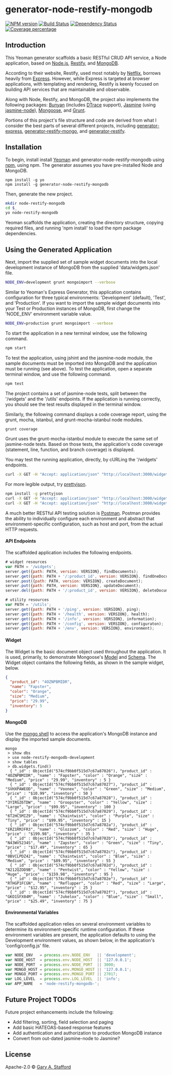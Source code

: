 # generator-node-restify-mongodb

[![NPM version][npm-image]][npm-url] [![Build Status][travis-image]][travis-url]
 [![Dependency Status][daviddm-image]][daviddm-url] [![Coverage percentage][coveralls-image]][coveralls-url]

## Introduction
This Yeoman generator scaffolds a basic RESTful CRUD API service, a Node application, based on
 [Node.js](https://nodejs.org), [Restify](http://restify.com), and [MongoDB](https://www.mongodb.com).

According to their website, Restify, used most notably by [Netflix](http://techblog.netflix.com/2014/11/nodejs-in-flames.html),
 borrows heavily from [Express](http://expressjs.com). However, while Express is targeted at browser
 applications, with templating and rendering, Restify is keenly focused on building API services that are maintainable and observable.

Along with Node, Restify, and MongoDB, the project also implements the following packages: [Bunyan](https://github.com/trentm/node-bunyan)
 (includes [DTrace](http://dtrace.org/blogs/about/) support), [Jasmine](https://github.com/mhevery/jasmine-node)
 (using [jasmine-node](https://github.com/mhevery/jasmine-node)),
 [Mongoose](http://mongoosejs.com/index.html), and [Grunt](http://gruntjs.com).

Portions of this project's file structure and code are derived from what I consider the best parts of several different
 projects, including [generator-express](https://github.com/expressjs/generator),
 [generator-restify-mongo](https://github.com/lawrence-yu/generator-restify-mongo), and
 [generator-restify](https://github.com/chris-l/generator-restify).

## Installation
To begin, install install [Yeoman](http://yeoman.io) and generator-node-restify-mongodb using [npm](https://www.npmjs.com/),
 using npm. The generator assumes you have pre-installed Node and MongoDB.
``` shell
npm install -g yo
npm install -g generator-node-restify-mongodb
```
Then, generate the new project.
``` bash
mkdir node-restify-mongodb
cd $_
yo node-restify-mongodb
```

Yeoman scaffolds the application, creating the directory structure, copying required files, and running 'npm install' to load the npm package dependencies.

## Using the Generated Application
Next, import the supplied set of sample widget documents into the local development instance of MongoDB from the supplied 'data/widgets.json' file.
``` bash
NODE_ENV=development grunt mongoimport --verbose
```

Similar to Yeoman's Express Generator, this application contains configuration for three typical environments:
 'Development' (default), 'Test', and 'Production'. If you want to import the sample widget documents into your Test or
  Production instances of MongoDB, first change the 'NODE_ENV' environment variable value.
``` bash
NODE_ENV=production grunt mongoimport --verbose
```

To start the application in a new terminal window, use the following command.

``` bash
npm start
```

To test the application, using jshint and the jasmine-node module, the sample documents must be imported into MongoDB
 and the application must be running (see above). To test the application, open a separate terminal window, and use the following command.
``` bash
npm test
```

The project contains a set of jasmine-node tests, split between the '/widgets' and the '/utils' endpoints.
 If the application is running correctly, you should see the test results displayed in the terminal window.

Similarly, the following command displays a code coverage report, using the grunt, mocha, istanbul, and grunt-mocha-istanbul node modules.
``` bash
grunt coverage
```

Grunt uses the grunt-mocha-istanbul module to execute the same set of jasmine-node tests.
 Based on those tests, the application's code coverage (statement, line, function, and branch coverage) is displayed.

You may test the running application, directly, by cURLing the '/widgets' endpoints.
``` bash
curl -X GET -H "Accept: application/json" "http://localhost:3000/widgets"
```

For more legible output, try [prettyjson](https://www.npmjs.com/package/prettyjson).
``` bash
npm install -g prettyjson
curl -X GET -H "Accept: application/json" "http://localhost:3000/widgets" --silent | prettyjson
curl -X GET -H "Accept: application/json" "http://localhost:3000/widgets/SVHXPAWEOD" --silent | prettyjson
```

A much better RESTful API testing solution is [Postman](https://www.getpostman.com/). Postman provides the ability to
 individually configure each environment and abstract that environment-specific configuration, such as host and port,
 from the actual HTTP requests.

#### API Endpoints
The scaffolded application includes the following endpoints.
``` javascript
# widget resources
var PATH = '/widgets';
server.get({path: PATH, version: VERSION}, findDocuments);
server.get({path: PATH + '/:product_id', version: VERSION}, findOneDocument);
server.post({path: PATH, version: VERSION}, createDocument);
server.put({path: PATH, version: VERSION}, updateDocument);
server.del({path: PATH + '/:product_id', version: VERSION}, deleteDocument);

# utility resources
var PATH = '/utils';
server.get({path: PATH + '/ping', version: VERSION}, ping);
server.get({path: PATH + '/health', version: VERSION}, health);
server.get({path: PATH + '/info', version: VERSION}, information);
server.get({path: PATH + '/config', version: VERSION}, configuraton);
server.get({path: PATH + '/env', version: VERSION}, environment);
```

#### Widget
The Widget is the basic document object used throughout the application. It is used, primarily, to demonstrate
 Mongoose's [Model](http://mongoosejs.com/docs/models.html) and [Schema](http://mongoosejs.com/docs/guide.html).
 The Widget object contains the following fields, as shown in the sample widget, below.
``` json
{
  "product_id": "4OZNPBMIDR",
  "name": "Fapster",
  "color": "Orange",
  "size": "Medium",
  "price": "29.99",
  "inventory": 5
}
```

#### MongoDB
Use the [mongo shell](https://docs.mongodb.com/manual/mongo/) to access the application's MongoDB instance and display
 the imported sample documents.
``` text
mongo
 > show dbs
 > use node-restify-mongodb-development
 > show tables
 > db.widgets.find()
  { "_id" : ObjectId("574cf9bb0f515d7c67a87026"), "product_id" : "4OZNPBMIDR", "name" : "Fapster", "color" : "Orange", "size" : "Medium", "price" : "29.99", "inventory" : 5 }
  { "_id" : ObjectId("574cf9bb0f515d7c67a87027"), "product_id" : "SVHXPAWEOD", "name" : "Voonex", "color" : "Green", "size" : "Medium", "price" : "$10.99", "inventory" : 50 }
  { "_id" : ObjectId("574cf9bb0f515d7c67a87028"), "product_id" : "3YIRGZ6TDW", "name" : "Groopster", "color" : "Yellow", "size" : "Large", "price" : "$99.95", "inventory" : 100 }
  { "_id" : ObjectId("574cf9bb0f515d7c67a87029"), "product_id" : "6T2HC5MIZ9", "name" : "Chaintwist", "color" : "Purple", "size" : "Tiny", "price" : "$99.95", "inventory" : 15 }
  { "_id" : ObjectId("574cf9bb0f515d7c67a8702a"), "product_id" : "ERZ1RMJFR3", "name" : "Glozzom", "color" : "Red", "size" : "Huge", "price" : "$199.98", "inventory" : 35 }
  { "_id" : ObjectId("574cf9bb0f515d7c67a8702b"), "product_id" : "N43WV5234S", "name" : "Zapster", "color" : "Green", "size" : "Tiny", "price" : "$17.49", "inventory" : 65 }
  { "_id" : ObjectId("574cf9bb0f515d7c67a8702c"), "product_id" : "0BVCLPDZ42", "name" : "Chaintwist", "color" : "Blue", "size" : "Medium", "price" : "$89.95", "inventory" : 55 }
  { "_id" : ObjectId("574cf9bb0f515d7c67a8702d"), "product_id" : "N212QZOD9B", "name" : "Pentwist", "color" : "Yellow", "size" : "Huge", "price" : "$159.98", "inventory" : 95 }
  { "_id" : ObjectId("574cf9bb0f515d7c67a8702e"), "product_id" : "RTHGP1FCGN", "name" : "Reflupper", "color" : "Red", "size" : "Large", "price" : "$12.95", "inventory" : 25 }
  { "_id" : ObjectId("574cf9bb0f515d7c67a8702f"), "product_id" : "GKO1SFX04M", "name" : "Jukelox", "color" : "Blue", "size" : "Small", "price" : "$25.49", "inventory" : 75 }
```

#### Environmental Variables
The scaffolded application relies on several environment variables to determine its environment-specific runtime
 configuration. If these environment variables are present, the application defaults to using the Development
 environment values, as shown below, in the application's 'config/config.js' file.

``` javascript
var NODE_ENV   = process.env.NODE_ENV   || 'development';
var NODE_HOST  = process.env.NODE_HOST  || '127.0.0.1';
var NODE_PORT  = process.env.NODE_PORT  || 3000;
var MONGO_HOST = process.env.MONGO_HOST || '127.0.0.1';
var MONGO_PORT = process.env.MONGO_PORT || 27017;
var LOG_LEVEL  = process.env.LOG_LEVEL  || 'info';
var APP_NAME   = 'node-restify-mongodb-';
```

## Future Project TODOs
Future project enhancements include the following:
* Add filtering, sorting, field selection and paging
* Add basic HATEOAS-based response features
* Add authentication and authorization to production MongoDB instance
* Convert from out-dated jasmine-node to Jasmine?

## License
Apache-2.0 © [Gary A. Stafford](http://www.programmaticponderings.com)


[npm-image]: https://badge.fury.io/js/generator-node-restify-mongodb.svg
[npm-url]: https://npmjs.org/package/generator-node-restify-mongodb
[travis-image]: https://travis-ci.org/garystafford/generator-node-restify-mongodb.svg?branch=master
[travis-url]: https://travis-ci.org/garystafford/generator-node-restify-mongodb
[daviddm-image]: https://david-dm.org/garystafford/generator-node-restify-mongodb.svg?theme=shields.io
[daviddm-url]: https://david-dm.org/garystafford/generator-node-restify-mongodb
[coveralls-image]: https://coveralls.io/repos/garystafford/generator-node-restify-mongodb/badge.svg
[coveralls-url]: https://coveralls.io/r/garystafford/generator-node-restify-mongodb
